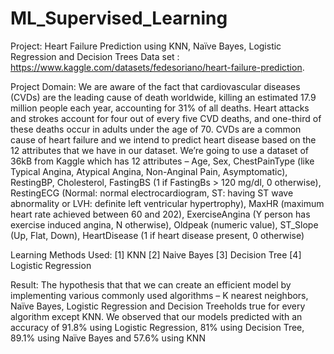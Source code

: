 # ML_Supervised_Learning

Project: Heart Failure Prediction using KNN, Naïve Bayes, Logistic Regression and Decision Trees
Data set : https://www.kaggle.com/datasets/fedesoriano/heart-failure-prediction. 

Project Domain:
We are aware of the fact that cardiovascular diseases (CVDs) are the leading cause of death worldwide, killing an estimated 17.9 million people each year, accounting for 31% of all deaths. Heart attacks and strokes account for four out of every five CVD deaths, and one-third of these deaths occur in adults under the age of 70. 
CVDs are a common cause of heart failure and we intend to predict heart disease based on the 12 attributes that we have in our dataset.
We’re going to use a dataset of 36kB from Kaggle which has 12 attributes – Age, Sex, ChestPainType (like Typical Angina, Atypical Angina, Non-Anginal Pain, Asymptomatic), RestingBP, Cholesterol, FastingBS (1 if FastingBs > 120 mg/dl, 0 otherwise), RestingECG (Normal: normal electrocardiogram, ST: having ST wave abnormality or LVH: definite left ventricular hypertrophy), MaxHR (maximum heart rate achieved between 60 and 202), ExerciseAngina (Y person has exercise induced angina, N otherwise), Oldpeak (numeric value), ST_Slope (Up, Flat, Down), HeartDisease (1 if heart disease present, 0 otherwise)

Learning Methods Used:
  [1] KNN
  [2] Naive Bayes
  [3] Decision Tree
  [4] Logistic Regression

Result:
The hypothesis that that we can create an efficient model by implementing various commonly used algorithms – K nearest neighbors, Naïve Bayes, Logistic Regression and Decision Treeholds true for every algorithm except KNN. We observed that our models predicted with an accuracy of 91.8% using Logistic 
Regression, 81% using Decision Tree, 89.1% using Naïve Bayes and 57.6% using KNN
